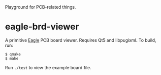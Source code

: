 Playground for PCB-related things.

eagle-brd-viewer
================

A primitive [Eagle](https://www.autodesk.com/products/eagle/overview)
PCB board viewer.  Requires Qt5 and libpugixml.  To build, run:

```
$ qmake
$ make
```

Run `./test` to view the example board file.
